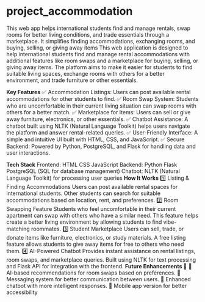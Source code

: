 # project_accommodation
This web app helps international students find and manage rentals, swap rooms for better living conditions, and trade essentials through a marketplace. It simplifies finding accommodations, exchanging rooms, and buying, selling, or giving away items
This web application is designed to help international students find and manage rental accommodations with additional features like room swaps and a marketplace for buying, selling, or giving away items. The platform aims to make it easier for students to find suitable living spaces, exchange rooms with others for a better environment, and trade furniture or other essentials.

**Key Features**
✅ Accommodation Listings: Users can post available rental accommodations for other students to find.
✅ Room Swap System: Students who are uncomfortable in their current living situation can swap rooms with others for a better match.
✅ Marketplace for Items: Users can sell or give away furniture, electronics, or other essentials.
✅ Chatbot Assistance: A chatbot built using NLTK (Natural Language Toolkit) helps users navigate the platform and answer rental-related queries.
✅ User-Friendly Interface: A simple and intuitive UI built with HTML, CSS, and JavaScript.
✅ Secure Backend: Powered by Python, PostgreSQL, and Flask for handling data and user interactions.

**Tech Stack**
Frontend:
HTML
CSS
JavaScript
Backend:
Python
Flask
PostgreSQL (SQL for database management)
Chatbot:
NLTK (Natural Language Toolkit) for processing user queries
**How It Works**
1️⃣ Listing & Finding Accommodations
Users can post available rental spaces for international students.
Other students can search for suitable accommodations based on location, rent, and preferences.
2️⃣ Room Swapping Feature
Students who feel uncomfortable in their current apartment can swap with others who have a similar need.
This feature helps create a better living environment by allowing students to find vibe-matching roommates.
3️⃣ Student Marketplace
Users can sell, trade, or donate items like furniture, electronics, or study materials.
A free listing feature allows students to give away items for free to others who need them.
4️⃣ AI-Powered Chatbot
Provides instant assistance on rental listings, room swaps, and marketplace queries.
Built using NLTK for text processing and Flask API for integration with the frontend.
**Future Enhancements 🚀**
🔹 AI-based recommendations for room swaps based on preferences.
🔹 Messaging system for better communication between users.
🔹 Enhanced chatbot with more intelligent responses.
🔹 Mobile app version for better accessibility
